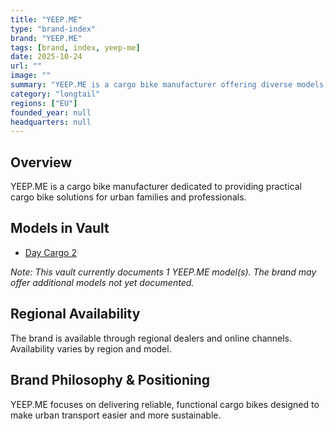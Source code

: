 ```yaml
---
title: "YEEP.ME"
type: "brand-index"
brand: "YEEP.ME"
tags: [brand, index, yeep-me]
date: 2025-10-24
url: ""
image: ""
summary: "YEEP.ME is a cargo bike manufacturer offering diverse models for families and professionals."
category: "longtail"
regions: ["EU"]
founded_year: null
headquarters: null
---
```


## Overview

YEEP.ME is a cargo bike manufacturer dedicated to providing practical cargo bike solutions for urban families and professionals.

## Models in Vault

- [Day Cargo 2](day-cargo-2.md)

_Note: This vault currently documents 1 YEEP.ME model(s). The brand may offer additional models not yet documented._

## Regional Availability

The brand is available through regional dealers and online channels. Availability varies by region and model.

## Brand Philosophy & Positioning

YEEP.ME focuses on delivering reliable, functional cargo bikes designed to make urban transport easier and more sustainable.
